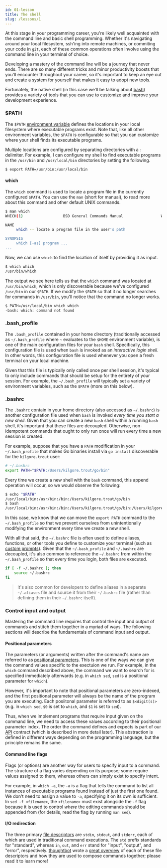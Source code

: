 ```yaml
---
id: 01-lesson
title: The shell
slug: /lessons/1
---
```


At this stage in your programming career, you're likely well acquainted with
the command line and basic shell programming. Whether it's navigating around
your local filesystem, ssh'ing into remote machines, or commiting your code
in `git`, each of these common operations often involve using the command line
in your terminal of choice.

Developing a mastery of the command line will be a journey that never ends.
There are so many different tricks and minor productivity boosts that you'll
encounter throughout your career, so it's important to keep an eye out and
create a system for yourself that makes it easy to adopt new tools.

Fortunately, the native shell (in this case we'll be talking about [bash][1])
provides a variety of tools that you can use to customize and improve your
development experience.

  [1]: https://www.gnu.org/software/bash

### $PATH

The `$PATH` [environment variable][2] defines the locations in your local
filesystem where executable programs exist. Note that, like all other
environment variables, the `$PATH` is configurable so that you can customize
where your shell finds its executable programs.

Multiple locations are configured by separating directories with a `:` delimiter.
For example, I can configure my shell to find executable programs in the `/usr/bin`
and `/usr/local/bin` directories by setting the following.

```sh
$ export PATH=/usr/bin:/usr/local/bin
```

  [2]: https://en.wikipedia.org/wiki/Environment_variable

#### which

The `which` command is used to locate a program file in the currently configured `$PATH`.
You can use the `man` (short for manual), to read more about this command and other default
UNIX commands.

```sh
$ man which
WHICH(1)                  BSD General Commands Manual                 WHICH(1)

NAME
     which -- locate a program file in the user's path

SYNOPSIS
     which [-as] program ...
...
```

Now, we can use `which` to find the location of itself by providing it as input.

```sh
$ which which
/usr/bin/which
```

The output we see here tells us that the `which` command was located at `/usr/bin/which`,
which is only discoverable because we've configured `/usr/bin` in our `$PATH`. If we
modify the `$PATH` so that it no longer searches for commands in `/usr/bin`, you'll notice
that the command no longer works.

```sh
$ PATH=/usr/local/bin which which
-bash: which: command not found
```

### .bash_profile

The `.bash_profile` contained in your home directory (traditionally accessed
as `~/.bash_profile` where `~` evaluates to the `$HOME` environment variable),
is one of the main configuration files for your `bash` shell. Specifically,
this configuration file is used when `bash` is invoked as an *interactive login
shell*. In other words, this configuration file is used whenever you open a fresh
terminal on your local machine.

Given that this file is typically only called once per shell session, it's
typical to only include commands that should be setup for the entirety of
your session. For example, the `~/.bash_profile` will typically set a variety
of environment variables, such as the `$PATH` (more on this below).

### .bashrc

The `.bashrc` contain in your home directory (also accessed as `~/.bashrc`) is
another configuration file used when `bash` is invoked *every time you start a
new shell*. Given that you can create a new `bash` shell within a running `bash`
shell, it's important that these files are decoupled. Otherwise, non-idempotent
commands that ought to only run once will run every time a new session is created.

For example, suppose that you have a `PATH` modification in your `~/.bash_profile`
that makes Go binaries install via `go install` discoverable for the `kilgore.trout`
user:

```sh
# ~/.bashrc
export PATH="$PATH:/Users/kilgore.trout/go/bin"
```

Every time we create a new shell with the `bash` command, this append operation will
occur, so we would observe the following:

```sh
$ echo "$PATH"
/usr/local/bin:/usr/bin:/bin:/Users/kilgore.trout/go/bin
$ bash
/usr/local/bin:/usr/bin:/bin:/Users/kilgore.trout/go/bin:/Users/kilgore.trout/go/bin
```

In this case, we know that we can move the `export PATH` command to the `~/.bash_profile`
so that we prevent ourselves from unintentionally modifying the environment every time
we create a new shell.

With all that said, the `~/.bashrc` file is often used to define aliases, functions,
or other tools you define to customize your terminal (such as [custom prompts][3]).
Given that the `~/.bash_profile` and `~/.bashrc` are decoupled, it's also common to
reference the `~/.bashrc` from within the `~/.bash_profile` so that every time you
login, both files are executed.

```sh
if [ -f ~/.bashrc ]; then
	source ~/.bashrc
fi
```

> It's also common for developers to define aliases in a separate `~/.aliases` file
> and source it from their `~/.bashrc` file (rather than defining them in their
> `~/.bashrc` itself).

  [3]: https://phoenixnap.com/kb/change-bash-prompt-linux

### Control input and output

Mastering the command line requires that control the input and output of commands and
stitch them together in a myriad of ways. The following sections will describe the
fundamentals of command input and output.

#### Positional parameters

The parameters (or arguments) written after the command's name are referred to as
[positional parameters][4]. This is one of the ways we can give the command values
specific to the exectuion we run. For example, in the `which` command described above,
the command we want to search for is specified immediately afterwards (e.g. in `which sed`,
`sed` is a positional parameter for `which`).

However, it's important to note that positional parameters are zero-indexed, and the first
positional parameter will always be the name of the program you are executing. Each posiitonal
parameter is referred to as `$<digit(s)>` (e.g. in `which sed`, `$0` is set to `which`, and
`$1` is set to `sed`).

Thus, when we implement programs that require input given on the command line, we need to access
these values according to their positional parameter index. The order the command defines and
expects is part of our [API][5] contract (which is described in more detail later). This abstraction
is defined in different ways depending on the programming language, but the principle remains the same.

  [4]: https://www.gnu.org/software/bash/manual/html_node/Positional-Parameters.html
  [5]: https://en.wikipedia.org/wiki/API

#### Command line flags

Flags (or options) are another way for users to specify input to a command. The structure of a flag
varies depending on its purpose; some require values assigned to them, whereas others can simply exist
to specify intent.

For example, in `which -a`, the `-a` is a flag that tells the command to list all instances of executable
programs found instead of just the first one found. We don't need to assign a value to `-a`, specifying
it on its own is sufficient. In `sed -f <filename>`, the `<filename>` must exist alongside the `-f` flag
because it is used to control *where* the editing commands should be appended from (for details, read the
flag by running `man sed`).

#### I/O redirection

The three primary [file descriptors][6] are `stdin`, `stdout`, and `stderr`, each of which are used in
traditional command executions. The `std` prefix standards for "standard", whereas `in`, `out`, and `err`
stand for "input", "output", and "error", respectively. [thoughtbot][7] wrote a [great overview][8]
of each of these file descriptors and how they are used to compose commands together; please read it to
learn more!

  [6]: https://en.wikipedia.org/wiki/File_descriptor
  [7]: https://thoughtbot.com
  [8]: https://thoughtbot.com/blog/input-output-redirection-in-the-shell
